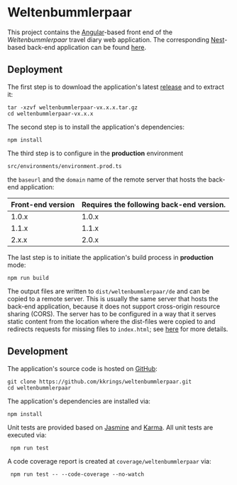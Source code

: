 # Weltenbummlerpaar

This project contains the [Angular][]-based front end of the
*Weltenbummlerpaar* travel diary web application. The corresponding
[Nest][]-based back-end application can be found [here][Backend].

[Angular]: https://angular.io/
[Nest]: https://nestjs.com/
[Backend]: https://kkrings.github.io/weltenbummlerpaar-backend/


## Deployment

The first step is to download the application's latest [release][Releases] and
to extract it:

    tar -xzvf weltenbummlerpaar-vx.x.x.tar.gz
    cd weltenbummlerpaar-vx.x.x

[Releases]:https://github.com/kkrings/weltenbummlerpaar/releases

The second step is to install the application's dependencies:

    npm install

The third step is to configure in the **production** environment

    src/environments/environment.prod.ts

the `baseurl` and the `domain` name of the remote server that hosts the
back-end application:

| Front-end version | Requires the following back-end version. |
| ----------------- | ---------------------------------------- |
| 1.0.x             | 1.0.x                                    |
| 1.1.x             | 1.1.x                                    |
| 2.x.x             | 2.0.x                                    |

The last step is to initiate the application's build process in **production**
mode:

    npm run build

The output files are written to `dist/weltenbummlerpaar/de` and can be copied
to a remote server. This is usually the same server that hosts the back-end
application, because it does not support cross-origin resource sharing (CORS).
The server has to be configured in a way that it serves static content from the
location where the dist-files were copied to and redirects requests for missing
files to `index.html`; see [here](https://angular.io/guide/deployment) for more
details.


## Development

The application's source code is hosted on [GitHub][Frontend]:

    git clone https://github.com/kkrings/weltenbummlerpaar.git
    cd weltenbummlerpaar

[Frontend]: https://github.com/kkrings/weltenbummlerpaar/

The application's dependencies are installed via:

    npm install

Unit tests are provided based on [Jasmine][] and [Karma][]. All unit tests are
executed via:

     npm run test

[Jasmine]: https://jasmine.github.io/
[Karma]: http://karma-runner.github.io/

A code coverage report is created at `coverage/weltenbummlerpaar` via:

     npm run test -- --code-coverage --no-watch
